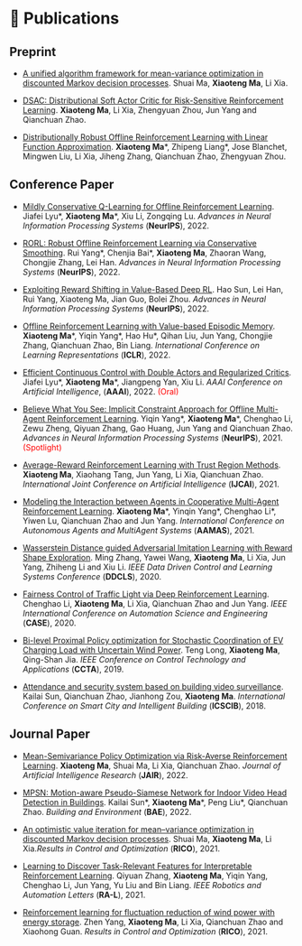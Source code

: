 # 📝 Publications 

## Preprint
- [A unified algorithm framework for mean-variance optimization in discounted Markov decision processes](https://arxiv.org/abs/2201.05737). Shuai Ma, **Xiaoteng Ma**, Li Xia.

- [DSAC: Distributional Soft Actor Critic for Risk-Sensitive Reinforcement Learning](https://arxiv.org/abs/2004.14547). **Xiaoteng Ma**, Li Xia, Zhengyuan Zhou, Jun Yang and Qianchuan Zhao.

- [Distributionally Robust Offline Reinforcement Learning with Linear Function Approximation](https://arxiv.org/abs/2209.06620). **Xiaoteng Ma**\*, Zhipeng Liang\*, Jose Blanchet, Mingwen Liu, Li Xia, Jiheng Zhang, Qianchuan Zhao, Zhengyuan Zhou.

## Conference Paper
- [Mildly Conservative Q-Learning for Offline Reinforcement Learning](https://arxiv.org/abs/2206.04745). Jiafei Lyu\*, **Xiaoteng Ma**\*, Xiu Li, Zongqing Lu. *Advances in Neural Information
Processing Systems* (**NeurIPS**), 2022.

- [RORL: Robust Offline Reinforcement Learning via Conservative Smoothing](https://arxiv.org/abs/2206.02829). Rui Yang\*, Chenjia Bai\*, **Xiaoteng Ma**, Zhaoran Wang, Chongjie Zhang, Lei Han. *Advances in Neural Information
Processing Systems* (**NeurIPS**), 2022.

- [Exploiting Reward Shifting in Value-Based Deep RL](https://arxiv.org/abs/2209.07288). Hao Sun, Lei Han, Rui Yang, Xiaoteng Ma, Jian Guo, Bolei Zhou. *Advances in Neural Information
Processing Systems* (**NeurIPS**), 2022.

- [Offline Reinforcement Learning with Value-based Episodic Memory](https://arxiv.org/abs/2110.09796). **Xiaoteng Ma**\*, Yiqin Yang\*, Hao Hu\*, Qihan Liu, Jun Yang, Chongjie Zhang, Qianchuan Zhao, Bin Liang. *International Conference on Learning Representations* (**ICLR**), 2022.

- [Efficient Continuous Control with Double Actors and Regularized Critics](https://arxiv.org/abs/2106.03050). Jiafei Lyu\*, **Xiaoteng Ma**\*, Jiangpeng Yan, Xiu Li. *AAAI Conference on Artificial Intelligence*, (**AAAI**), 2022. <span style="color:red">(Oral)</span>

- [Believe What You See: Implicit Constraint Approach for Offline Multi-Agent Reinforcement Learning](https://arxiv.org/abs/2106.03400). Yiqin Yang\*, **Xiaoteng Ma**\*, Chenghao Li, Zewu Zheng, Qiyuan Zhang, Gao Huang, Jun Yang and Qianchuan Zhao. *Advances in Neural Information
Processing Systems* (**NeurIPS**), 2021. <span style="color:red">(Spotlight)</span>

- [Average-Reward Reinforcement Learning with Trust Region Methods](https://arxiv.org/abs/2106.03442). **Xiaoteng Ma**, Xiaohang Tang, Jun Yang, Li Xia, Qianchuan Zhao. *International Joint Conference on Artificial Intelligence* (**IJCAI**), 2021.

- [Modeling the Interaction between Agents in Cooperative Multi-Agent Reinforcement Learning](https://arxiv.org/abs/2102.06042). **Xiaoteng Ma**\*, Yinqin Yang\*, Chenghao Li\*, Yiwen Lu, Qianchuan Zhao and Jun Yang. *International Conference on Autonomous Agents and MultiAgent Systems* (**AAMAS**), 2021.

- [Wasserstein Distance guided Adversarial Imitation Learning with Reward Shape Exploration](https://arxiv.org/abs/2006.03503). Ming Zhang, Yawei Wang, **Xiaoteng Ma**, Li Xia, Jun Yang, Zhiheng Li and Xiu Li. *IEEE Data Driven Control and Learning Systems Conference* (**DDCLS**), 2020.

- [Fairness Control of Traffic Light via Deep Reinforcement Learning](https://ieeexplore.ieee.org/abstract/document/9216899). Chenghao Li, **Xiaoteng Ma**, Li Xia, Qianchuan Zhao and Jun Yang. *IEEE International Conference on Automation Science and Engineering* (**CASE**), 2020.

- [Bi-level Proximal Policy optimization for Stochastic Coordination of EV Charging Load with Uncertain Wind Power](https://ieeexplore.ieee.org/abstract/document/8920632). Teng Long, **Xiaoteng Ma**, Qing-Shan Jia. *IEEE Conference on Control Technology and Applications* (**CCTA**), 2019.

- [Attendance and security system based on building video surveillance](https://drive.google.com/file/d/15HeVSLDb8vI0WaSrlMJJu7kj2qGIlVk4/view). Kailai Sun, Qianchuan Zhao, Jianhong Zou, **Xiaoteng Ma**. *International Conference on Smart City and Intelligent Building* (**ICSCIB**), 2018.


## Journal Paper
- [Mean-Semivariance Policy Optimization via Risk-Averse Reinforcement Learning](https://arxiv.org/abs/2206.07376). **Xiaoteng Ma**, Shuai Ma, Li Xia, Qianchuan Zhao. *Journal of Artificial Intelligence Research* (**JAIR**), 2022.

- [MPSN: Motion-aware Pseudo-Siamese Network for Indoor Video Head Detection in Buildings](https://arxiv.org/abs/2110.03302). Kailai Sun\*, **Xiaoteng Ma**\*, Peng Liu\*, Qianchuan Zhao. *Building and Environment* (**BAE**), 2022.

- [An optimistic value iteration for mean–variance optimization in discounted Markov decision processes](https://www.sciencedirect.com/science/article/pii/S2666720722000388). Shuai Ma, **Xiaoteng Ma**, Li Xia.*Results in Control and Optimization* (**RICO**), 2021.

- [Learning to Discover Task-Relevant Features for Interpretable Reinforcement Learning](https://ieeexplore.ieee.org/abstract/document/9463791). Qiyuan Zhang, **Xiaoteng Ma**, Yiqin Yang, Chenghao Li, Jun Yang, Yu Liu and Bin Liang. *IEEE Robotics and Automation Letters* (**RA-L**), 2021.

- [Reinforcement learning for fluctuation reduction of wind power with energy storage](https://www.sciencedirect.com/science/article/pii/S2666720721000199). Zhen Yang, **Xiaoteng Ma**, Li Xia, Qianchuan Zhao and Xiaohong Guan. *Results in Control and Optimization* (**RICO**), 2021.